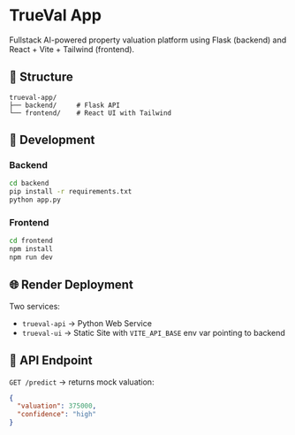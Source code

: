 # TrueVal App

Fullstack AI-powered property valuation platform using Flask (backend) and React + Vite + Tailwind (frontend).

## 📁 Structure

```
trueval-app/
├── backend/     # Flask API
└── frontend/    # React UI with Tailwind
```

## 🚀 Development

### Backend

```bash
cd backend
pip install -r requirements.txt
python app.py
```

### Frontend

```bash
cd frontend
npm install
npm run dev
```

## 🌐 Render Deployment

Two services:
- `trueval-api` → Python Web Service
- `trueval-ui`  → Static Site with `VITE_API_BASE` env var pointing to backend

## 🔗 API Endpoint

`GET /predict` → returns mock valuation:
```json
{
  "valuation": 375000,
  "confidence": "high"
}
```
